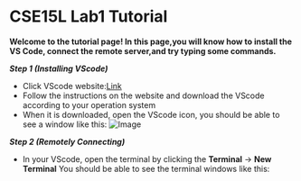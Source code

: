 # CSE15L Lab1 Tutorial
**Welcome to the tutorial page! 
In this page,you will know how to install the VS Code, connect the remote server,and try typing some commands.**

***Step 1 (Installing VScode)***
* Click VScode website:[Link](https://code.visualstudio.com/)
* Follow the instructions on the website and download the VScode according to your operation system
* When it is downloaded, open the VScode icon, you should be able to see a window like this:
![Image](https://ucsd-cse15l-w23.github.io/images/vscode.png)

***Step 2 (Remotely Connecting)***
* In your VScode, open the terminal by clicking the **Terminal** → **New Terminal**
You should be able to see the terminal windows like this:




